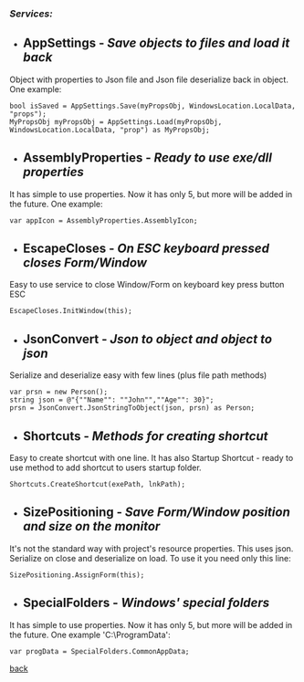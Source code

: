 ### *Services:*

- ## AppSettings - *Save objects to files and load it back*

Object with properties to Json file and Json file deserialize back in object. One example:

```
bool isSaved = AppSettings.Save(myPropsObj, WindowsLocation.LocalData, "props");
MyPropsObj myPropsObj = AppSettings.Load(myPropsObj, WindowsLocation.LocalData, "prop") as MyPropsObj;
```

- ## AssemblyProperties - *Ready to use exe/dll properties*

It has simple to use properties. Now it has only 5, but more will be added in the future. One example:

```
var appIcon = AssemblyProperties.AssemblyIcon;
```

- ## EscapeCloses - *On ESC keyboard pressed closes Form/Window*

Easy to use service to close Window/Form on keyboard key press button ESC

```
EscapeCloses.InitWindow(this);
```

- ## JsonConvert - *Json to object and object to json*

Serialize and deserialize easy with few lines (plus file path methods)

```
var prsn = new Person();
string json = @"{""Name"": ""John"",""Age"": 30}";
prsn = JsonConvert.JsonStringToObject(json, prsn) as Person;
```

- ## Shortcuts - *Methods for creating shortcut*

Easy to create shortcut with one line. It has also Startup Shortcut - ready to use method to add shortcut to users startup folder.

```
Shortcuts.CreateShortcut(exePath, lnkPath);
```

- ## SizePositioning - *Save Form/Window position and size on the monitor*

It's not the standard way with project's resource  properties. This uses json. Serialize on close and deserialize on load. To use it you need only this line:

```
SizePositioning.AssignForm(this);
```

- ## SpecialFolders - *Windows' special folders*

It has simple to use properties. Now it has only 5, but more will be added in the future. One example 'C:\ProgramData':

```
var progData = SpecialFolders.CommonAppData;
```

[back](https://github.com/minkostaev/Forms.Wpf.Mls.Tools)

